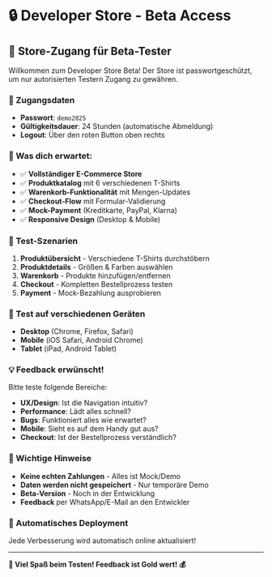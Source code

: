 # 🔒 Developer Store - Beta Access

## 🎯 **Store-Zugang für Beta-Tester**

Willkommen zum Developer Store Beta! Der Store ist passwortgeschützt, um nur autorisierten Testern Zugang zu gewähren.

### **🔑 Zugangsdaten**
- **Passwort**: `demo2025`
- **Gültigkeitsdauer**: 24 Stunden (automatische Abmeldung)
- **Logout**: Über den roten Button oben rechts

### **🛒 Was dich erwartet:**
- ✅ **Vollständiger E-Commerce Store** 
- ✅ **Produktkatalog** mit 6 verschiedenen T-Shirts
- ✅ **Warenkorb-Funktionalität** mit Mengen-Updates
- ✅ **Checkout-Flow** mit Formular-Validierung
- ✅ **Mock-Payment** (Kreditkarte, PayPal, Klarna)
- ✅ **Responsive Design** (Desktop & Mobile)

### **🧪 Test-Szenarien**
1. **Produktübersicht** - Verschiedene T-Shirts durchstöbern
2. **Produktdetails** - Größen & Farben auswählen
3. **Warenkorb** - Produkte hinzufügen/entfernen
4. **Checkout** - Kompletten Bestellprozess testen
5. **Payment** - Mock-Bezahlung ausprobieren

### **📱 Test auf verschiedenen Geräten**
- **Desktop** (Chrome, Firefox, Safari)
- **Mobile** (iOS Safari, Android Chrome)
- **Tablet** (iPad, Android Tablet)

### **💡 Feedback erwünscht!**
Bitte teste folgende Bereiche:
- **UX/Design**: Ist die Navigation intuitiv?
- **Performance**: Lädt alles schnell?
- **Bugs**: Funktioniert alles wie erwartet?
- **Mobile**: Sieht es auf dem Handy gut aus?
- **Checkout**: Ist der Bestellprozess verständlich?

### **🚨 Wichtige Hinweise**
- **Keine echten Zahlungen** - Alles ist Mock/Demo
- **Daten werden nicht gespeichert** - Nur temporäre Demo
- **Beta-Version** - Noch in der Entwicklung
- **Feedback** per WhatsApp/E-Mail an den Entwickler

### **🔄 Automatisches Deployment**
Jede Verbesserung wird automatisch online aktualisiert!

---

**🎉 Viel Spaß beim Testen! Feedback ist Gold wert! 💰** 